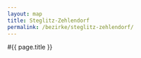 ```yaml
---
layout: map
title: Steglitz-Zehlendorf
permalink: /bezirke/steglitz-zehlendorf/
---
```



#{{ page.title }}
